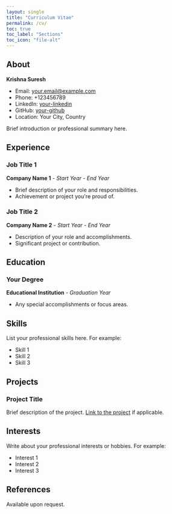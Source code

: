```yaml
---
layout: single
title: "Curriculum Vitae"
permalink: /cv/
toc: true
toc_label: "Sections"
toc_icon: "file-alt"
---
```


## About
**Krishna Suresh**
- Email: [your.email@example.com](mailto:your.email@example.com)
- Phone: +123456789
- LinkedIn: [your-linkedin](https://linkedin.com/in/your-linkedin)
- GitHub: [your-github](https://github.com/your-github)
- Location: Your City, Country

Brief introduction or professional summary here.

## Experience
### Job Title 1
**Company Name 1** - *Start Year - End Year*
- Brief description of your role and responsibilities.
- Achievement or project you're proud of.

### Job Title 2
**Company Name 2** - *Start Year - End Year*
- Description of your role and accomplishments.
- Significant project or contribution.

## Education
### Your Degree
**Educational Institution** - *Graduation Year*
- Any special accomplishments or focus areas.

## Skills
List your professional skills here. For example:
- Skill 1
- Skill 2
- Skill 3

## Projects
### Project Title
Brief description of the project. [Link to the project](#) if applicable.

## Interests
Write about your professional interests or hobbies. For example:
- Interest 1
- Interest 2
- Interest 3

## References
Available upon request.